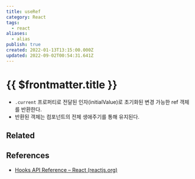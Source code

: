 ```yaml
---
title: useRef
category: React
tags:
  - react
aliases:
  - alias
publish: true
created: 2022-01-13T13:15:00.000Z
updated: 2022-09-02T00:54:31.641Z
---
```


# {{ $frontmatter.title }}

- `.current` 프로퍼티로 전달된 인자(initialValue)로 초기화된 변경 가능한 ref 객체를 반환한다.
- 반환된 객체는 컴포넌트의 전체 생애주기를 통해 유지된다.

## Related

## References

- [Hooks API Reference – React (reactjs.org)](https://ko.reactjs.org/docs/hooks-reference.html#useref)
